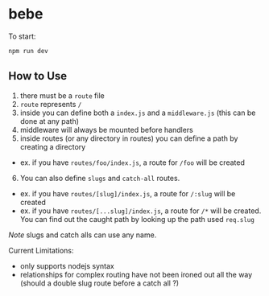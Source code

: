 # bebe

To start:

```sh
npm run dev
```


## How to Use

1. there must be a `route` file
2. `route` represents `/`
3. inside you can define both a `index.js` and a `middleware.js` (this can be done at any path)
4. middleware will always be mounted before handlers
5. inside routes (or any directory in routes) you can define a path by creating a directory
 * ex. if you have `routes/foo/index.js`, a route for `/foo` will be created
6. You can also define `slugs` and `catch-all` routes.
 * ex. if you have `routes/[slug]/index.js`, a route for `/:slug` will be created
 * ex. if you have `routes/[...slug]/index.js`, a route for `/*` will be created. You can find out the caught path by looking up the path used `req.slug`

*Note* slugs and catch alls can use any name.

Current Limitations:
* only supports nodejs syntax
* relationships for complex routing have not been ironed out all the way (should a double slug route before a catch all ?)

